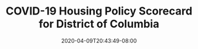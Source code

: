 ---
title: "COVID-19 Housing Policy Scorecard for District of Columbia"
date: 2020-04-09T20:43:49-08:00
layout: single
type: covid-policy-rankings
state_abbrev: dc # use state abbreviation.
state_title: District of Columbia
photoCredit:
hasSubnav: true
socialDescription: COVID-19 Housing Policy Scorecard for District of Columbia
description: See how Washington, DC ranks in our nationwide scorecard of housing policies in response to COVID-19.
url: /covid-policy-scorecard/dc
aliases:
    - /covid-policy-scorecard/dc
    - /covid-policy-scorecard/district-of-columbia
    - /es/covid-policy-scorecard/dc
    - /es/covid-policy-scorecard/district-of-columbia
---